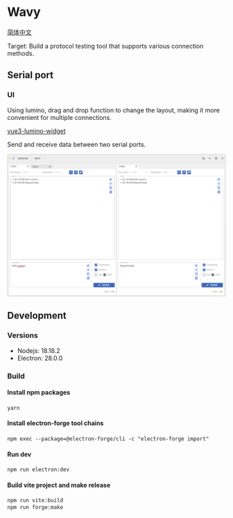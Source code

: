 # Wavy

[简体中文](README_zh.md)

Target: Build a protocol testing tool that supports various connection methods.

## Serial port

### UI

Using lumino, drag and drop function to change the layout, making it more convenient for multiple connections.

[vue3-lumino-widget](https://github.com/novrain/vue3-lumino-widget)

Send and receive data between two serial ports.

![Lumino](docs/imgs/Lumino.png)

## Development

### Versions

- Nodejs: 18.18.2
- Electron: 28.0.0

### Build

#### Install npm packages

```shell
yarn
```

#### Install electron-forge tool chains

```shell
npm exec --package=@electron-forge/cli -c "electron-forge import"
```

#### Run dev

```shell
npm run electron:dev
```

#### Build vite project and make release

```shell
npm run vite:build
npm run forge:make
```
